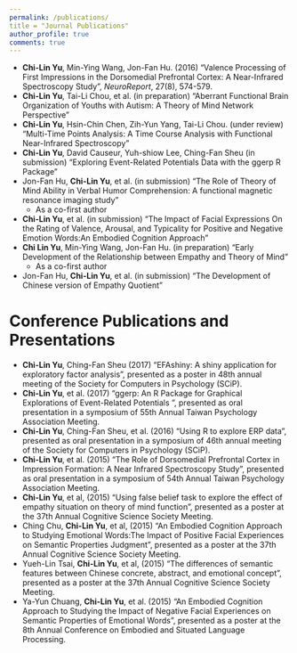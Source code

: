 ```yaml
---
permalink: /publications/
title = "Journal Publications"
author_profile: true
comments: true
---
```

- **Chi-Lin Yu**, Min-Ying Wang, Jon-Fan Hu. (2016) “Valence Processing of First Impressions in the Dorsomedial Prefrontal Cortex: A Near-Infrared Spectroscopy Study”, *NeuroReport*, 27(8), 574-579.
- **Chi-Lin Yu**, Tai-Li Chou, et al. (in preparation) “Aberrant Functional Brain Organization of Youths with Autism: A Theory of Mind Network Perspective”
- **Chi-Lin Yu**, Hsin-Chin Chen, Zih-Yun Yang, Tai-Li Chou. (under review) “Multi-Time Points Analysis: A Time Course Analysis with Functional Near-Infrared Spectroscopy”
- **Chi-Lin Yu**, David Causeur, Yuh-shiow Lee, Ching-Fan Sheu (in submission) “Exploring Event-Related Potentials Data with the ggerp R Package”
- Jon-Fan Hu, **Chi-Lin Yu**, et al. (in submission) “The Role of Theory of Mind Ability in Verbal Humor Comprehension: A functional magnetic resonance imaging study”
    - As a co-first author
- **Chi-Lin Yu**, et al. (in submission) “The Impact of Facial Expressions On the Rating of Valence, Arousal, and Typicality for Positive and Negative Emotion Words:An Embodied Cognition Approach”
- **Chi Lin Yu**, Min-Ying Wang, Jon-Fan Hu. (in preparation) “Early Development of the Relationship between Empathy and Theory of Mind”
    - As a co-first author
- Jon-Fan Hu, **Chi-Lin Yu**, et al. (in submission) “The Development of Chinese version of Empathy Quotient”

Conference Publications and Presentations
=====
- **Chi-Lin Yu**, Ching-Fan Sheu (2017) “EFAshiny: A shiny application for exploratory factor analysis”, presented as a poster in 48th annual meeting of the Society for Computers in Psychology (SCiP).
- **Chi-Lin Yu**, et al. (2017) “ggerp: An R Package for Graphical Explorations of Event-Related Potentials ”, presented as oral presentation in a symposium of 55th Annual Taiwan Psychology Association Meeting.
- **Chi-Lin Yu**, Ching-Fan Sheu, et al. (2016) “Using R to explore ERP data”, presented as oral presentation in a symposium of 46th annual meeting of the Society for Computers in Psychology (SCiP).
- **Chi-Lin Yu**, et al. (2015) “The Role of Dorsomedial Prefrontal Cortex in Impression Formation: A Near Infrared Spectroscopy Study”, presented as oral presentation in a symposium of 54th Annual Taiwan Psychology Association Meeting.
- **Chi-Lin Yu**, et al, (2015) “Using false belief task to explore the effect of empathy situation on theory of mind function”, presented as a poster at the 37th Annual Cognitive Science Society Meeting.
- Ching Chu, **Chi-Lin Yu**, et al, (2015) “An Embodied Cognition Approach to Studying Emotional Words:The Impact of Positive Facial Experiences on Semantic Properties Judgment”, presented as a
poster at the 37th Annual Cognitive Science Society Meeting.
- Yueh-Lin Tsai, **Chi-Lin Yu**, et al, (2015) “The differences of semantic features between Chinese concrete, abstract, and emotional concept”, presented as a poster at the 37th Annual Cognitive Science Society Meeting.
- Ya-Yun Chuang, **Chi-Lin Yu**, et al. (2015) “An Embodied Cognition Approach to Studying the Impact of Negative Facial Experiences on Semantic Properties of Emotional Words”, presented as a poster at the 8th Annual Conference on Embodied and Situated Language Processing.
